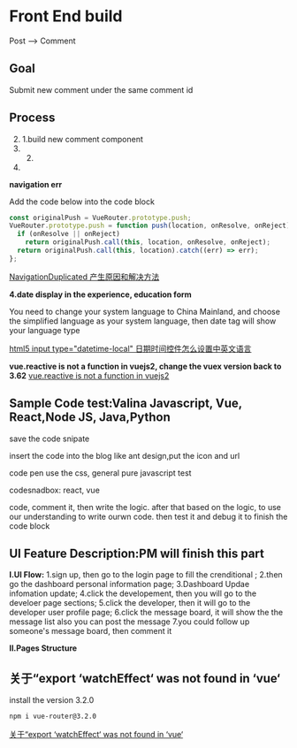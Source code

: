 # Front End build

Post --> Comment





## Goal

Submit new comment under the same comment id

## Process

2. 1.build new comment component
3. 2.
4. 









**navigation err**

Add the code below into the code block

```javascript
const originalPush = VueRouter.prototype.push;
VueRouter.prototype.push = function push(location, onResolve, onReject) {
  if (onResolve || onReject)
    return originalPush.call(this, location, onResolve, onReject);
  return originalPush.call(this, location).catch((err) => err);
};
```

[NavigationDuplicated 产生原因和解决方法](https://blog.csdn.net/m0_50520143/article/details/115748741)  





**4.date display in the experience, education form**

You need to change your system language to China Mainland, and choose the simplified language as your system language, then date tag will show your language type

 [html5 input type="datetime-local" 日期时间控件怎么设置中英文语言](https://segmentfault.com/q/1010000013095905)





**vue.reactive is not a function in vuejs2, change the vuex version back to 3.62**
[vue.reactive is not a function in vuejs2](https://stackoverflow.com/questions/71259109/vue-reactive-is-not-a-function-in-vuejs2)



## Sample Code test:Valina Javascript, Vue, React,Node JS, Java,Python

save the code snipate 

insert the code into the blog like ant design,put the icon and url 


code pen use the css, general pure javascript test

codesnadbox: react, vue

code, comment it, then write the logic. after that based on the logic, to use our understanding to write ourwn code. then test it and debug it to finish the code block

## UI Feature Description:PM will finish this part
**I.UI Flow:**
1.sign up, then go to the login page to fill the crenditional ;
2.then go the dashboard personal information page;
3.Dashboard Updae infomation update;
4.click the developement, then you will go to the develoer page sections;
5.click the developer, then it will go to the developer user profile page;
6.click the message board, it will show the the message list also you can post the message
7.you could follow up someone's message board, then comment it



**II.Pages Structure**

## 关于“export ‘watchEffect‘ was not found in ‘vue‘

install the version 3.2.0
```bash
npm i vue-router@3.2.0
```
[关于“export ‘watchEffect‘ was not found in ‘vue‘](https://blog.csdn.net/weixin_45603223/article/details/122909367)
